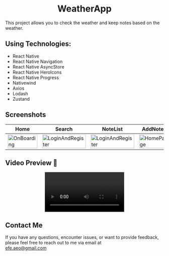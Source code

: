 <h1 align="center">
     WeatherApp
</h1>



This project allows you to check the weather and keep notes based on the weather.

## Using Technologies:
- React Native
- React Native Navigation
- React Native AsyncStore
- React Native HeroIcons
- React Native Progress
- Nativewind
- Axios
- Lodash
- Zustand


















## Screenshots

| Home | Search | NoteList | AddNote |
| --- | --- | --- | --- |
| <img src="https://github.com/ozeerr/WeatherApp/assets/137641188/a3e0992e-d1e5-4be3-8d02-6db07b7430d0" alt="OnBoarding" width="100%"/> | <img src="https://github.com/ozeerr/WeatherApp/assets/137641188/759f5a47-1a28-417f-8a82-26585e30ecf1" alt="LoginAndRegister" width="100%" /> | <img src="https://github.com/ozeerr/WeatherApp/assets/137641188/0aeb2aaf-688f-4dda-913e-e2648127f626" alt="LoginAndRegister" width="100%"/> | <img src="https://github.com/ozeerr/WeatherApp/assets/137641188/6bc4c56b-b5fa-4efc-a42c-9b781a0eba78" alt="HomePage" width="100%"/> |



## Video Preview 🎥                                                                      
<div align="center">
  <video src="https://github.com/ozeerr/WeatherApp/assets/137641188/1401064e-b5ed-49dc-ae13-99eff95883d8" width="50%"/>
</div>

## Contact Me

If you have any questions, encounter issues, or want to provide feedback, please feel free to reach out to me via email at<br>
[efe.aeo@gmail.com](mailto:efe.aeo@gmail.com)<br>
